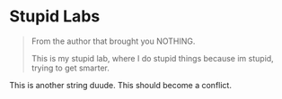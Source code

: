 # Stupid Labs

> From the author that brought you NOTHING.
>
> This is my stupid lab, where I do stupid things because im stupid,
> trying to get smarter.

This is another string duude.
This should become a conflict.